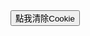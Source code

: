 <div id="cookieBox" style="display:none;">
  <p>為提升本網站的服務品質，本網站透過使用Cookies記錄及存取您的資訊，您可以點擊「拒絕」按鈕，選擇拒絕使用 Cookies 的設置，但可能會無法使用部份本網站個人化服務及部分功能。更多相關資訊請參閱<a href="/www" target="_blank">Cookies聲明</a>。</p>


  <button onclick="cookie_Agree();event.preventDefault();">同意</button>
  <button onclick="cookie_Disagree();event.preventDefault()">不同意</button>
</div>
<button onclick="clearAllCookie();">點我清除Cookie</button>



<script>
function setCookie(cname,cvalue,exdays) {
  var d = new Date();
  d.setTime(d.getTime() + (exdays*24*60*60*1000));
  var expires = "expires=" + d.toGMTString();
  document.cookie = cname + "=" + cvalue + ";" + expires + ";path=/";
}

function getCookie(cname) {
  var name = cname + "=";
  var decodedCookie = decodeURIComponent(document.cookie);
  var ca = decodedCookie.split(';');
  for(var i = 0; i < ca.length; i++) {
    var c = ca[i];
    while (c.charAt(0) == ' ') {
      c = c.substring(1);
    }
    if (c.indexOf(name) == 0) {
      return c.substring(name.length, c.length);
    }
  }
  return "";
}

function checkCookie() {
  var user=getCookie("username");
  if (user != "") {
    document.querySelectorAll("#cookieBox").style.display = 'none';
  } else {
      document.querySelectorAll("#cookieBox").style.display = 'block';
     user = prompt("Please enter your name:","");
     if (user != "" && user != null) {
       setCookie("username", user, 30);
     }
  }
}







function clearAllCookie() {
    document.cookie.split(";").forEach(function (c) { document.cookie = c.replace(/^ +/, "").replace(/=.*/, "=;expires=" + new Date().toUTCString() + ";path=/"); });
    var cookies = document.cookie.split(";");
    var domain = '.' + location.host;
    var TSDomain ='.transcend-info.com';
    console.log(cookies);
    for (var i = 0; i < cookies.length; i++) {
        var cookie = cookies[i];
        var eqPos = cookie.indexOf("=");
        var name = eqPos > -1 ? cookie.substr(0, eqPos) : cookie;
        document.cookie = name + "=;expires=" + new Date().toUTCString() + "; domain=" + domain + "; path=/";
        document.cookie = name + "=;expires=" + new Date().toUTCString() + "; domain=" + TSDomain + "; path=/";
    }
    if (cookies.length > 0) {
        
        console.log(cookies);
        for (var i = 0; i < cookies.length; i++) {
            var cookie = cookies[i];
            var eqPos = cookie.indexOf("=");
            var name = eqPos > -1 ? cookie.substr(0, eqPos) : cookie;
            document.cookie = name + "=;expires=" + new Date().toUTCString() + "; domain=" + domain + "; path=/";
            document.cookie = name + "=;expires=" + new Date().toUTCString() + "; domain=" + TSDomain + "; path=/";
        }
    }

    

}

checkCookie();

</script>
